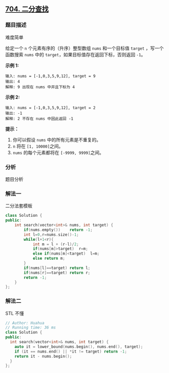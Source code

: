 ## [704. 二分查找](https://leetcode-cn.com/problems/binary-search/)

### 题目描述

难度简单

给定一个 `n` 个元素有序的（升序）整型数组 `nums` 和一个目标值 `target` ，写一个函数搜索 `nums` 中的 `target`，如果目标值存在返回下标，否则返回 `-1`。


**示例 1:**

```
输入: nums = [-1,0,3,5,9,12], target = 9
输出: 4
解释: 9 出现在 nums 中并且下标为 4
```

**示例 2:**

```
输入: nums = [-1,0,3,5,9,12], target = 2
输出: -1
解释: 2 不存在 nums 中因此返回 -1
```



**提示：**

1. 你可以假设 `nums` 中的所有元素是不重复的。
2. `n` 将在 `[1, 10000]`之间。
3. `nums` 的每个元素都将在 `[-9999, 9999]`之间。

### 分析

题目分析

### 解法一

二分法套模板

```c++
class Solution {
public:
    int search(vector<int>& nums, int target) {
        if(nums.empty())    return -1;
        int l=0,r=nums.size()-1;
        while(l+1<r){
            int m = l + (r-l)/2;
            if(nums[m]>target)  r=m;
            else if(nums[m]<target)  l=m;
            else return m;
        }
        if(nums[l]==target) return l;
        if(nums[r]==target) return r;
        return -1;
    }
};
```

### 解法二

STL 不懂

```c++
// Author: Huahua
// Running time: 36 ms
class Solution {
public:
  int search(vector<int>& nums, int target) {
    auto it = lower_bound(nums.begin(), nums.end(), target);
    if (it == nums.end() || *it != target) return -1;
    return it - nums.begin();
  }
};
```

